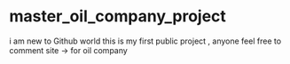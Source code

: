 # master_oil_company_project
i am new to Github world 
this is my first public project , 
anyone feel free to comment 
site -> for oil company
